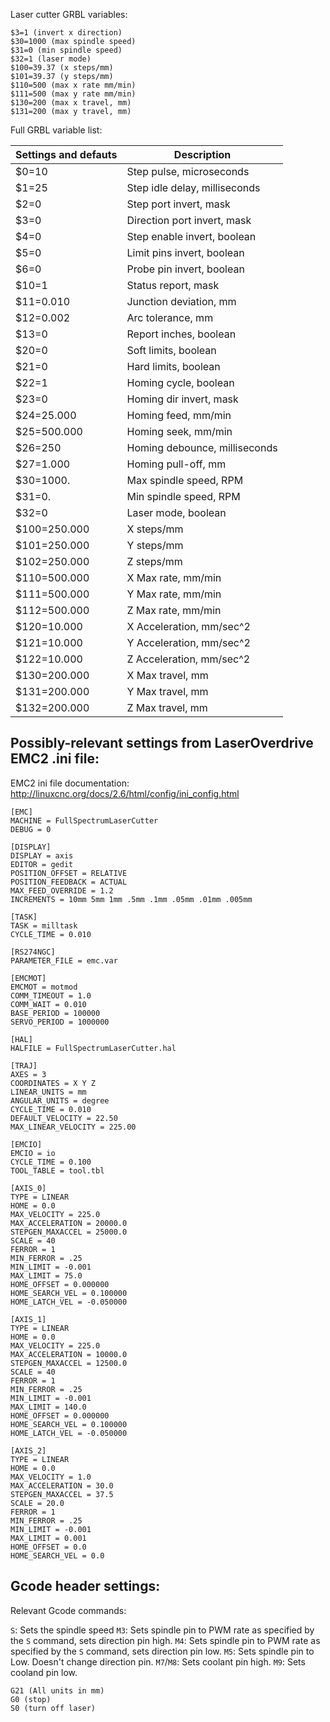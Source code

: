 Laser cutter GRBL variables:
```
$3=1 (invert x direction)
$30=1000 (max spindle speed)
$31=0 (min spindle speed)
$32=1 (laser mode)
$100=39.37 (x steps/mm)
$101=39.37 (y steps/mm)
$110=500 (max x rate mm/min)
$111=500 (max y rate mm/min)
$130=200 (max x travel, mm)
$131=200 (max y travel, mm)
```

Full GRBL variable list:

| Settings and defauts | Description           |
|----------------------|-----------------------|
| $0=10        | Step pulse, microseconds      |
| $1=25        | Step idle delay, milliseconds |
| $2=0         | Step port invert, mask        |
| $3=0         | Direction port invert, mask   |
| $4=0         | Step enable invert, boolean   |
| $5=0         | Limit pins invert, boolean    |
| $6=0         | Probe pin invert, boolean     |
| $10=1        | Status report, mask           |
| $11=0.010    | Junction deviation, mm        |
| $12=0.002    | Arc tolerance, mm             |
| $13=0        | Report inches, boolean        |
| $20=0        | Soft limits, boolean          |
| $21=0        | Hard limits, boolean          |
| $22=1        | Homing cycle, boolean         |
| $23=0        | Homing dir invert, mask       |
| $24=25.000   | Homing feed, mm/min           |
| $25=500.000  | Homing seek, mm/min           |
| $26=250      | Homing debounce, milliseconds |
| $27=1.000    | Homing pull-off, mm           |
| $30=1000.    | Max spindle speed, RPM        |
| $31=0.       | Min spindle speed, RPM        |
| $32=0        | Laser mode, boolean           |
| $100=250.000 | X steps/mm                    |
| $101=250.000 | Y steps/mm                    |
| $102=250.000 | Z steps/mm                    |
| $110=500.000 | X Max rate, mm/min            |
| $111=500.000 | Y Max rate, mm/min            |
| $112=500.000 | Z Max rate, mm/min            |
| $120=10.000  | X Acceleration, mm/sec^2      |
| $121=10.000  | Y Acceleration, mm/sec^2      |
| $122=10.000  | Z Acceleration, mm/sec^2      |
| $130=200.000 | X Max travel, mm              |
| $131=200.000 | Y Max travel, mm              |
| $132=200.000 | Z Max travel, mm              |


## Possibly-relevant settings from LaserOverdrive EMC2 .ini file:

EMC2 ini file documentation: http://linuxcnc.org/docs/2.6/html/config/ini_config.html

```
[EMC]
MACHINE = FullSpectrumLaserCutter
DEBUG = 0

[DISPLAY]
DISPLAY = axis
EDITOR = gedit
POSITION_OFFSET = RELATIVE
POSITION_FEEDBACK = ACTUAL
MAX_FEED_OVERRIDE = 1.2
INCREMENTS = 10mm 5mm 1mm .5mm .1mm .05mm .01mm .005mm

[TASK]
TASK = milltask
CYCLE_TIME = 0.010

[RS274NGC]
PARAMETER_FILE = emc.var

[EMCMOT]
EMCMOT = motmod
COMM_TIMEOUT = 1.0
COMM_WAIT = 0.010
BASE_PERIOD = 100000
SERVO_PERIOD = 1000000

[HAL]
HALFILE = FullSpectrumLaserCutter.hal

[TRAJ]
AXES = 3
COORDINATES = X Y Z
LINEAR_UNITS = mm
ANGULAR_UNITS = degree
CYCLE_TIME = 0.010
DEFAULT_VELOCITY = 22.50
MAX_LINEAR_VELOCITY = 225.00

[EMCIO]
EMCIO = io
CYCLE_TIME = 0.100
TOOL_TABLE = tool.tbl

[AXIS_0]
TYPE = LINEAR
HOME = 0.0
MAX_VELOCITY = 225.0
MAX_ACCELERATION = 20000.0
STEPGEN_MAXACCEL = 25000.0
SCALE = 40
FERROR = 1
MIN_FERROR = .25
MIN_LIMIT = -0.001
MAX_LIMIT = 75.0
HOME_OFFSET = 0.000000
HOME_SEARCH_VEL = 0.100000
HOME_LATCH_VEL = -0.050000

[AXIS_1]
TYPE = LINEAR
HOME = 0.0
MAX_VELOCITY = 225.0
MAX_ACCELERATION = 10000.0
STEPGEN_MAXACCEL = 12500.0
SCALE = 40
FERROR = 1
MIN_FERROR = .25
MIN_LIMIT = -0.001
MAX_LIMIT = 140.0
HOME_OFFSET = 0.000000
HOME_SEARCH_VEL = 0.100000
HOME_LATCH_VEL = -0.050000

[AXIS_2]
TYPE = LINEAR
HOME = 0.0
MAX_VELOCITY = 1.0
MAX_ACCELERATION = 30.0
STEPGEN_MAXACCEL = 37.5
SCALE = 20.0
FERROR = 1
MIN_FERROR = .25
MIN_LIMIT = -0.001
MAX_LIMIT = 0.001
HOME_OFFSET = 0.0
HOME_SEARCH_VEL = 0.0
```


## Gcode header settings:

Relevant Gcode commands:

`S`: Sets the spindle speed
`M3`: Sets spindle pin to PWM rate as specified by the `S` command, sets direction pin high.
`M4`: Sets spindle pin to PWM rate as specified by the `S` command, sets direction pin low.
`M5`: Sets spindle pin to Low. Doesn't change direction pin.
`M7`/`M8`: Sets coolant pin high.
`M9`: Sets cooland pin low.

```
G21 (All units in mm)
G0 (stop)
S0 (turn off laser)

```
